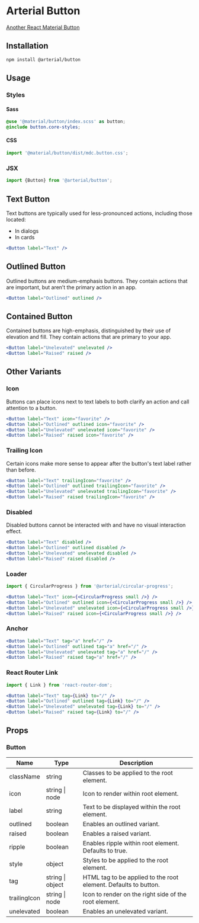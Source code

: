 # Arterial Button

[Another React Material Button](https://arterialjs.org/buttons)

## Installation

```zsh
npm install @arterial/button
```

## Usage

### Styles

#### Sass

```scss
@use '@material/button/index.scss' as button;
@include button.core-styles;
```

#### CSS

```jsx
import '@material/button/dist/mdc.button.css';
```

### JSX

```jsx
import {Button} from '@arterial/button';
```

## Text Button

Text buttons are typically used for less-pronounced actions, including those located:

- In dialogs
- In cards

```jsx
<Button label="Text" />
```

## Outlined Button

Outlined buttons are medium-emphasis buttons. They contain actions that are important, but aren’t the primary action in an app.

```jsx
<Button label="Outlined" outlined />
```

## Contained Button

Contained buttons are high-emphasis, distinguished by their use of elevation and fill. They contain actions that are primary to your app.

```jsx
<Button label="Unelevated" unelevated />
<Button label="Raised" raised />
```

## Other Variants

### Icon

Buttons can place icons next to text labels to both clarify an action and call attention to a button.

```jsx
<Button label="Text" icon="favorite" />
<Button label="Outlined" outlined icon="favorite" />
<Button label="Unelevated" unelevated icon="favorite" />
<Button label="Raised" raised icon="favorite" />
```

### Trailing Icon

Certain icons make more sense to appear after the button's text label rather than before.

```jsx
<Button label="Text" trailingIcon="favorite" />
<Button label="Outlined" outlined trailingIcon="favorite" />
<Button label="Unelevated" unelevated trailingIcon="favorite" />
<Button label="Raised" raised trailingIcon="favorite" />
```

### Disabled

Disabled buttons cannot be interacted with and have no visual interaction effect.

```jsx
<Button label="Text" disabled />
<Button label="Outlined" outlined disabled />
<Button label="Unelevated" unelevated disabled />
<Button label="Raised" raised disabled />
```

### Loader

```jsx
import { CircularProgress } from '@arterial/circular-progress';

<Button label="Text" icon={<CircularProgress small />} />
<Button label="Outlined" outlined icon={<CircularProgress small />} />
<Button label="Unelevated" unelevated icon={<CircularProgress small />} />
<Button label="Raised" raised icon={<CircularProgress small />} />
```

### Anchor

```jsx
<Button label="Text" tag="a" href="/" />
<Button label="Outlined" outlined tag="a" href="/" />
<Button label="Unelevated" unelevated tag="a" href="/" />
<Button label="Raised" raised tag="a" href="/" />
```

### React Router Link

```jsx
import { Link } from 'react-router-dom';

<Button label="Text" tag={Link} to="/" />
<Button label="Outlined" outlined tag={Link} to="/" />
<Button label="Unelevated" unelevated tag={Link} to="/" />
<Button label="Raised" raised tag={Link} to="/" />
```

## Props

### Button

| Name         | Type             | Description                                                     |
| ------------ | ---------------- | --------------------------------------------------------------- |
| className    | string           | Classes to be applied to the root element.                      |
| icon         | string \| node   | Icon to render within root element.                             |
| label        | string           | Text to be displayed within the root element.                   |
| outlined     | boolean          | Enables an outlined variant.                                    |
| raised       | boolean          | Enables a raised variant.                                       |
| ripple       | boolean          | Enables ripple within root element. Defaults to true.           |
| style        | object           | Styles to be applied to the root element.                       |
| tag          | string \| object | HTML tag to be applied to the root element. Defaults to button. |
| trailingIcon | string \| node   | Icon to render on the right side of the root element.           |
| unelevated   | boolean          | Enables an unelevated variant.                                  |
